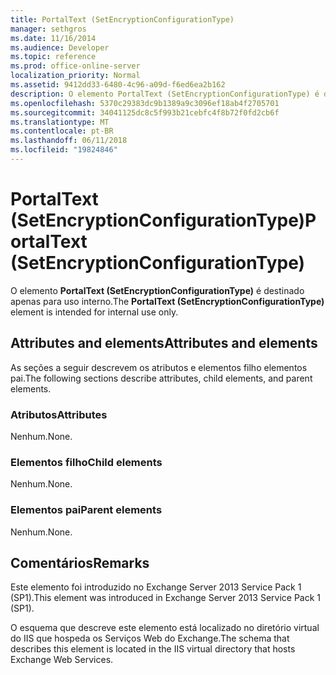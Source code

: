 ```yaml
---
title: PortalText (SetEncryptionConfigurationType)
manager: sethgros
ms.date: 11/16/2014
ms.audience: Developer
ms.topic: reference
ms.prod: office-online-server
localization_priority: Normal
ms.assetid: 9412dd33-6480-4c96-a09d-f6ed6ea2b162
description: O elemento PortalText (SetEncryptionConfigurationType) é destinado apenas para uso interno.
ms.openlocfilehash: 5370c29383dc9b1389a9c3096ef18ab4f2705701
ms.sourcegitcommit: 34041125dc8c5f993b21cebfc4f8b72f0fd2cb6f
ms.translationtype: MT
ms.contentlocale: pt-BR
ms.lasthandoff: 06/11/2018
ms.locfileid: "19824846"
---
```

# <a name="portaltext-setencryptionconfigurationtype"></a><span data-ttu-id="0c02e-103">PortalText (SetEncryptionConfigurationType)</span><span class="sxs-lookup"><span data-stu-id="0c02e-103">PortalText (SetEncryptionConfigurationType)</span></span>

<span data-ttu-id="0c02e-104">O elemento **PortalText (SetEncryptionConfigurationType)** é destinado apenas para uso interno.</span><span class="sxs-lookup"><span data-stu-id="0c02e-104">The **PortalText (SetEncryptionConfigurationType)** element is intended for internal use only.</span></span> 

## <a name="attributes-and-elements"></a><span data-ttu-id="0c02e-105">Attributes and elements</span><span class="sxs-lookup"><span data-stu-id="0c02e-105">Attributes and elements</span></span>

<span data-ttu-id="0c02e-106">As seções a seguir descrevem os atributos e elementos filho elementos pai.</span><span class="sxs-lookup"><span data-stu-id="0c02e-106">The following sections describe attributes, child elements, and parent elements.</span></span>
  
### <a name="attributes"></a><span data-ttu-id="0c02e-107">Atributos</span><span class="sxs-lookup"><span data-stu-id="0c02e-107">Attributes</span></span>

<span data-ttu-id="0c02e-108">Nenhum.</span><span class="sxs-lookup"><span data-stu-id="0c02e-108">None.</span></span>
  
### <a name="child-elements"></a><span data-ttu-id="0c02e-109">Elementos filho</span><span class="sxs-lookup"><span data-stu-id="0c02e-109">Child elements</span></span>

<span data-ttu-id="0c02e-110">Nenhum.</span><span class="sxs-lookup"><span data-stu-id="0c02e-110">None.</span></span>
  
### <a name="parent-elements"></a><span data-ttu-id="0c02e-111">Elementos pai</span><span class="sxs-lookup"><span data-stu-id="0c02e-111">Parent elements</span></span>

<span data-ttu-id="0c02e-112">Nenhum.</span><span class="sxs-lookup"><span data-stu-id="0c02e-112">None.</span></span>
  
## <a name="remarks"></a><span data-ttu-id="0c02e-113">Comentários</span><span class="sxs-lookup"><span data-stu-id="0c02e-113">Remarks</span></span>

<span data-ttu-id="0c02e-114">Este elemento foi introduzido no Exchange Server 2013 Service Pack 1 (SP1).</span><span class="sxs-lookup"><span data-stu-id="0c02e-114">This element was introduced in Exchange Server 2013 Service Pack 1 (SP1).</span></span>
  
<span data-ttu-id="0c02e-115">O esquema que descreve este elemento está localizado no diretório virtual do IIS que hospeda os Serviços Web do Exchange.</span><span class="sxs-lookup"><span data-stu-id="0c02e-115">The schema that describes this element is located in the IIS virtual directory that hosts Exchange Web Services.</span></span>
  

